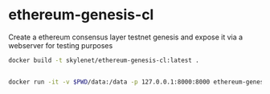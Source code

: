 # ethereum-genesis-cl
Create a ethereum consensus layer testnet genesis and expose it via a webserver for testing purposes

```sh
docker build -t skylenet/ethereum-genesis-cl:latest .


docker run -it -v $PWD/data:/data -p 127.0.0.1:8000:8000 ethereum-genesis-cl:latest
```
